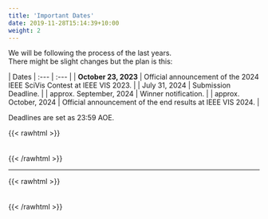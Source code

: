 ```yaml
---
title: 'Important Dates'
date: 2019-11-28T15:14:39+10:00
weight: 2
---
```


We will be following the process of the last years.  
There might be slight changes but the plan is this:

| Dates
| :---        |    :---   |
| **October 23, 2023** |  Official announcement of the 2024 IEEE SciVis Contest at IEEE VIS 2023.  |
| July 31, 2024 | Submission Deadline.  |
| approx. September, 2024 |  Winner notification.  |
| approx. October, 2024 | Official announcement of the end results at IEEE VIS 2024. |  

Deadlines are set as 23:59 AOE.

{{< rawhtml >}}
<div style="height:  20px"></div>
{{< /rawhtml >}} 

----------   

{{< rawhtml >}}
<div style="height:  20px"></div>
{{< /rawhtml >}}